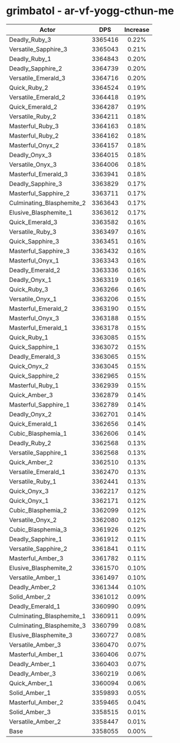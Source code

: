 # grimbatol - ar-vf-yogg-cthun-me
| Actor | DPS | Increase |
|---|:---:|:---:|
|Deadly_Ruby_3|3365416|0.22%|
|Versatile_Sapphire_3|3365043|0.21%|
|Deadly_Ruby_1|3364843|0.20%|
|Deadly_Sapphire_2|3364739|0.20%|
|Versatile_Emerald_3|3364716|0.20%|
|Quick_Ruby_2|3364524|0.19%|
|Versatile_Emerald_2|3364418|0.19%|
|Quick_Emerald_2|3364287|0.19%|
|Versatile_Ruby_2|3364211|0.18%|
|Masterful_Ruby_3|3364163|0.18%|
|Masterful_Ruby_2|3364162|0.18%|
|Masterful_Onyx_2|3364157|0.18%|
|Deadly_Onyx_3|3364015|0.18%|
|Versatile_Onyx_3|3364006|0.18%|
|Masterful_Emerald_3|3363941|0.18%|
|Deadly_Sapphire_3|3363829|0.17%|
|Masterful_Sapphire_2|3363711|0.17%|
|Culminating_Blasphemite_2|3363643|0.17%|
|Elusive_Blasphemite_1|3363612|0.17%|
|Quick_Emerald_3|3363582|0.16%|
|Versatile_Ruby_3|3363497|0.16%|
|Quick_Sapphire_3|3363451|0.16%|
|Masterful_Sapphire_3|3363432|0.16%|
|Masterful_Onyx_1|3363343|0.16%|
|Deadly_Emerald_2|3363336|0.16%|
|Deadly_Onyx_1|3363319|0.16%|
|Quick_Ruby_3|3363266|0.16%|
|Versatile_Onyx_1|3363206|0.15%|
|Masterful_Emerald_2|3363190|0.15%|
|Masterful_Onyx_3|3363188|0.15%|
|Masterful_Emerald_1|3363178|0.15%|
|Quick_Ruby_1|3363085|0.15%|
|Quick_Sapphire_1|3363072|0.15%|
|Deadly_Emerald_3|3363065|0.15%|
|Quick_Onyx_2|3363045|0.15%|
|Quick_Sapphire_2|3362965|0.15%|
|Masterful_Ruby_1|3362939|0.15%|
|Quick_Amber_3|3362879|0.14%|
|Masterful_Sapphire_1|3362789|0.14%|
|Deadly_Onyx_2|3362701|0.14%|
|Quick_Emerald_1|3362656|0.14%|
|Cubic_Blasphemia_1|3362606|0.14%|
|Deadly_Ruby_2|3362568|0.13%|
|Versatile_Sapphire_1|3362568|0.13%|
|Quick_Amber_2|3362510|0.13%|
|Versatile_Emerald_1|3362470|0.13%|
|Versatile_Ruby_1|3362441|0.13%|
|Quick_Onyx_3|3362217|0.12%|
|Quick_Onyx_1|3362171|0.12%|
|Cubic_Blasphemia_2|3362099|0.12%|
|Versatile_Onyx_2|3362080|0.12%|
|Cubic_Blasphemia_3|3361926|0.12%|
|Deadly_Sapphire_1|3361912|0.11%|
|Versatile_Sapphire_2|3361841|0.11%|
|Masterful_Amber_3|3361782|0.11%|
|Elusive_Blasphemite_2|3361570|0.10%|
|Versatile_Amber_1|3361497|0.10%|
|Deadly_Amber_2|3361344|0.10%|
|Solid_Amber_2|3361012|0.09%|
|Deadly_Emerald_1|3360990|0.09%|
|Culminating_Blasphemite_1|3360911|0.09%|
|Culminating_Blasphemite_3|3360799|0.08%|
|Elusive_Blasphemite_3|3360727|0.08%|
|Versatile_Amber_3|3360470|0.07%|
|Masterful_Amber_1|3360406|0.07%|
|Deadly_Amber_1|3360403|0.07%|
|Deadly_Amber_3|3360219|0.06%|
|Quick_Amber_1|3360094|0.06%|
|Solid_Amber_1|3359893|0.05%|
|Masterful_Amber_2|3359465|0.04%|
|Solid_Amber_3|3358515|0.01%|
|Versatile_Amber_2|3358447|0.01%|
|Base|3358055|0.00%|

